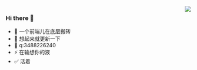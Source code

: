 

<img align="right" src="https://github-readme-stats.vercel.app/api?username=chen-zuo&show_icons=true">

### Hi there 👋


- 🔭  一个前端儿在底层搬砖
- 🌱  想起来就更新一下
- 💬  q:3488226240
- ⚡ 在输想你的液
- ✅ 活着

